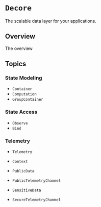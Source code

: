 # ``Decore``

The scalable data layer for your applications.

## Overview

 The overview

## Topics

### State Modeling

- ``Container``
- ``Computation``
- ``GroupContainer``

### State Access

- ``Observe``
- ``Bind``

### Telemetry

- ``Telemetry``
- ``Context``

- ``PublicData``
- ``PublicTelemetryChannel``

- ``SensitiveData``
- ``SecureTelemetryChannel``



